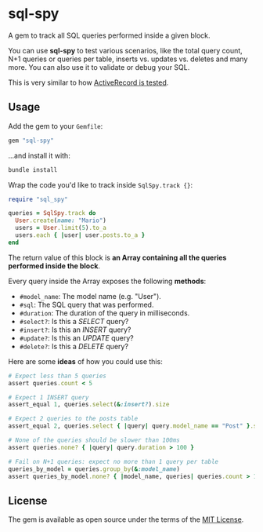 # sql-spy

A gem to track all SQL queries performed inside a given block.

You can use **sql-spy** to test various scenarios, like the total query count, N+1 queries or queries per table, inserts vs. updates vs. deletes and many more. You can also use it to validate or debug your SQL.

This is very similar to how [ActiveRecord is tested](https://github.com/rails/rails/blob/6-0-stable/activerecord/test/cases/test_case.rb).

## Usage

Add the gem to your `Gemfile`:

```ruby
gem "sql-spy"
```

...and install it with:

```sh
bundle install
```

Wrap the code you'd like to track inside `SqlSpy.track {}`:

```ruby
require "sql_spy"

queries = SqlSpy.track do
  User.create(name: "Mario")
  users = User.limit(5).to_a
  users.each { |user| user.posts.to_a }
end
```

The return value of this block is **an Array containing all the queries performed inside the block**.

Every query inside the Array exposes the following **methods**:

- `#model_name`: The model name (e.g. "User").
- `#sql`: The SQL query that was performed.
- `#duration`: The duration of the query in milliseconds.
- `#select?`: Is this a *SELECT* query?
- `#insert?`: Is this an *INSERT* query?
- `#update?`: Is this an *UPDATE* query?
- `#delete?`: Is this a *DELETE* query?

Here are some **ideas** of how you could use this:

```ruby
# Expect less than 5 queries
assert queries.count < 5

# Expect 1 INSERT query
assert_equal 1, queries.select(&:insert?).size

# Expect 2 queries to the posts table
assert_equal 2, queries.select { |query| query.model_name == "Post" }.size

# None of the queries should be slower than 100ms
assert queries.none? { |query| query.duration > 100 }

# Fail on N+1 queries: expect no more than 1 query per table
queries_by_model = queries.group_by(&:model_name)
assert queries_by_model.none? { |model_name, queries| queries.count > 1 }
```

## License

The gem is available as open source under the terms of the [MIT License](https://opensource.org/licenses/MIT).
